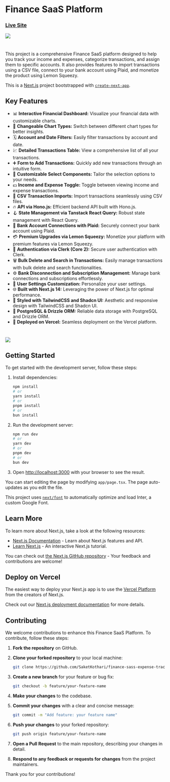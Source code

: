 # Finance SaaS Platform

### [Live Site](https://finance-sass-expense-tracker-platform.vercel.app)

<img style="text-align:center" src="https://github.com/user-attachments/assets/1d9af6d6-07fb-47ab-baf6-5b7b551b26c2" />

#

This project is a comprehensive Finance SaaS platform designed to help you track your income and expenses, categorize transactions, and assign them to specific accounts. It also provides features to import transactions using a CSV file, connect to your bank account using Plaid, and monetize the product using Lemon Squeezy.

This is a [Next.js](https://nextjs.org/) project bootstrapped with [`create-next-app`](https://github.com/vercel/next.js/tree/canary/packages/create-next-app).

## Key Features

- 📊 **Interactive Financial Dashboard:** Visualize your financial data with customizable charts.
- 🔁 **Changeable Chart Types:** Switch between different chart types for better insights.
- 🗓 **Account and Date Filters:** Easily filter transactions by account and date.
- 💹 **Detailed Transactions Table:** View a comprehensive list of all your transactions.
- ➕ **Form to Add Transactions:** Quickly add new transactions through an intuitive form.
- 🧩 **Customizable Select Components:** Tailor the selection options to your needs.
- 💵 **Income and Expense Toggle:** Toggle between viewing income and expense transactions.
- 🔄 **CSV Transaction Imports:** Import transactions seamlessly using CSV files.
- 🔥 **API via Hono.js:** Efficient backend API built with Hono.js.
- 🪝 **State Management via Tanstack React Query:** Robust state management with React Query.
- 🔗 **Bank Account Connections with Plaid:** Securely connect your bank account using Plaid.
- 💳 **Premium Upgrades via Lemon Squeezy:** Monetize your platform with premium features via Lemon Squeezy.
- 🔐 **Authentication via Clerk (Core 2):** Secure user authentication with Clerk.
- 🗑 **Bulk Delete and Search in Transactions:** Easily manage transactions with bulk delete and search functionalities.
- ⚙️ **Bank Disconnection and Subscription Management:** Manage bank connections and subscriptions effortlessly.
- 👤 **User Settings Customization:** Personalize your user settings.
- 🌐 **Built with Next.js 14:** Leveraging the power of Next.js for optimal performance.
- 🎨 **Styled with TailwindCSS and Shadcn UI:** Aesthetic and responsive design with TailwindCSS and Shadcn UI.
- 💾 **PostgreSQL & Drizzle ORM:** Reliable data storage with PostgreSQL and Drizzle ORM.
- 🚀 **Deployed on Vercel:** Seamless deployment on the Vercel platform.
  

#

<img style="text-align:center" src="https://github.com/user-attachments/assets/efc5e8ea-9e53-4438-af85-7469c0ae9362" />



## Getting Started

To get started with the development server, follow these steps:

1. Install dependencies:
    ```bash
    npm install
    # or
    yarn install
    # or
    pnpm install
    # or
    bun install
    ```

2. Run the development server:
    ```bash
    npm run dev
    # or
    yarn dev
    # or
    pnpm dev
    # or
    bun dev
    ```

3. Open [http://localhost:3000](http://localhost:3000) with your browser to see the result.

You can start editing the page by modifying `app/page.tsx`. The page auto-updates as you edit the file.

This project uses [`next/font`](https://nextjs.org/docs/basic-features/font-optimization) to automatically optimize and load Inter, a custom Google Font.

## Learn More

To learn more about Next.js, take a look at the following resources:

- [Next.js Documentation](https://nextjs.org/docs) - Learn about Next.js features and API.
- [Learn Next.js](https://nextjs.org/learn) - An interactive Next.js tutorial.

You can check out [the Next.js GitHub repository](https://github.com/vercel/next.js/) - Your feedback and contributions are welcome!

## Deploy on Vercel

The easiest way to deploy your Next.js app is to use the [Vercel Platform](https://vercel.com/new?utm_medium=default-template&filter=next.js&utm_source=create-next-app&utm_campaign=create-next-app-readme) from the creators of Next.js.

Check out our [Next.js deployment documentation](https://nextjs.org/docs/deployment) for more details.

## Contributing

We welcome contributions to enhance this Finance SaaS Platform. To contribute, follow these steps:

1. **Fork the repository** on GitHub.

2. **Clone your forked repository** to your local machine:
    ```bash
    git clone https://github.com/SaketKothari/finance-sass-expense-tracker-platform.git
    ```

3. **Create a new branch** for your feature or bug fix:
    ```bash
    git checkout -b feature/your-feature-name
    ```

4. **Make your changes** to the codebase.

5. **Commit your changes** with a clear and concise message:
    ```bash
    git commit -m "Add feature: your feature name"
    ```

6. **Push your changes** to your forked repository:
    ```bash
    git push origin feature/your-feature-name
    ```

7. **Open a Pull Request** to the main repository, describing your changes in detail.

8. **Respond to any feedback or requests for changes** from the project maintainers.

Thank you for your contributions!

